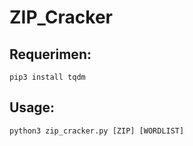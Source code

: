# ZIP_Cracker

## Requerimen:

```
pip3 install tqdm
```

## Usage:

```
python3 zip_cracker.py [ZIP] [WORDLIST]
```

